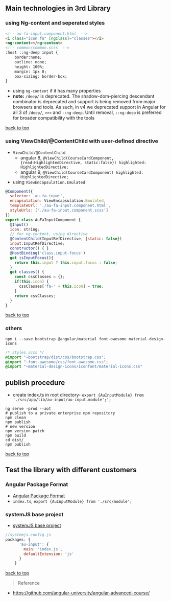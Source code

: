 
## Main technologies in 3rd Library

### using Ng-content and seperated styles

```html
<!-- au-fa-input.component.html  -->
<i class="icon fa" [ngClass]="classes"></i>
<ng-content></ng-content>
<!-- common/common.scss  -->
:host ::ng-deep input {
    border:none;
    outline: none;
    height: 100%;
    margin: 1px 0;
    box-sizing: border-box;
}
```

- using `ng-content` if it has many properties
- **note:** `/deep/` is deprecated. The shadow-dom-piercing descendant combinator is deprecated and support is being removed from major browsers and tools. As such, in v4 we deprecated support in Angular for all 3 of `/deep/`, `>>>` and `::ng-deep`. Until removal, `::ng-deep` is preferred for broader compatibility with the tools

[back to top](#top)

### using ViewChild/@ContentChild with user-defined directive

- `ViewChild/@ContentChild`
  - angular 8, `@ViewChild(CourseCardComponent, {read:HighlightedDirective, static:false}) highlighted: HighlightedDirective;`
  - angular 9, `@ViewChild(CourseCardComponent) highlighted: HighlightedDirective;`
- using `ViewEncapsulation.Emulated`

```javascript
@Component({
  selector: 'au-fa-input',
  encapsulation: ViewEncapsulation.Emulated,
  templateUrl: './au-fa-input.component.html',
  styleUrls: ['./au-fa-input.component.scss']
})
export class AuFaInputComponent {
  @Input()
  icon: string;
  // for ng-content, using directive
  @ContentChild(InputRefDirective, {static: false})
  input:InputRefDirective;
  constructor() { }
  @HostBinding('class.input-focus')
  get isInputFocus(){
    return this.input ? this.input.focus : false;
  }
  get classes() {
    const cssClasses = {};
    if(this.icon) {
      cssClasses['fa-' + this.icon] = true;
    }
    return cssClasses;
  }
}
```

[back to top](#top)

### others

`npm i --save bootstrap @angular/material font-owesome material-design-icons`

```css
/* styles.scss */
@import "~bootstrap/dist/css/bootstrap.css";
@import "~font-awesome/css/font-awesome.css";
@import "~material-design-icons/iconfont/material-icons.css"
```

## publish procedure

- create index.ts in root directory- `export {AuInputModule} from './src/app/lib/au-input/au-input.module';';`

```shell
ng serve -prod --aot
# publish to a private enterprise npm repository
npm clean
npm publish
# new version
npm version patch
npm build
cd dist/
npm publish
```

[back to top](#top)

## Test the library with different customers

### Angular Package Format

- [Angular Package Format](https://github.com/angular-university/au-input/tree/master/src/lib)
- `index.ts`, `export {AuInputModule} from './src/module';`


### systemJS base project

- [systemJS base project](https://github.com/angular-university/au-input/tree/master/src/demo)

```javascript
//systemjs.config.js
packages: {
      'au-input': {
        main: 'index.js',
        defaultExtension: 'js'
      }
    }
```

[back to top](#top)

> Reference
- https://github.com/angular-university/angular-advanced-course/
